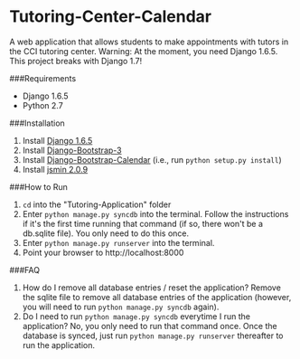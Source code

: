 Tutoring-Center-Calendar
========================

A web application that allows students to make appointments with tutors in the CCI tutoring center.
Warning: At the moment, you need Django 1.6.5. This project breaks with Django 1.7!

###Requirements
*   Django 1.6.5
*   Python 2.7


###Installation
1. Install [Django 1.6.5](https://www.djangoproject.com/)
2. Install [Django-Bootstrap-3](https://github.com/dyve/django-bootstrap3)
3. Install [Django-Bootstrap-Calendar](https://github.com/sandlbn/django-bootstrap-calendar) (i.e., run `python setup.py install`)
4. Install [jsmin 2.0.9](https://pypi.python.org/pypi/jsmin)

###How to Run
1. `cd` into the "Tutoring-Application" folder
2. Enter `python manage.py syncdb` into the terminal. Follow the instructions if it's the first time running that command (if so, there won't be a db.sqlite file). You only need to do this once.
3. Enter `python manage.py runserver` into the terminal.
4. Point your browser to http://localhost:8000


###FAQ
1. How do I remove all database entries / reset the application?
Remove the sqlite file to remove all database entries of the application (however, you will need to run `python manage.py syncdb` again).
2. Do I need to run `python manage.py syncdb` everytime I run the application?
No, you only need to run that command once. Once the database is synced, just run `python manage.py runserver` thereafter to run the application.
